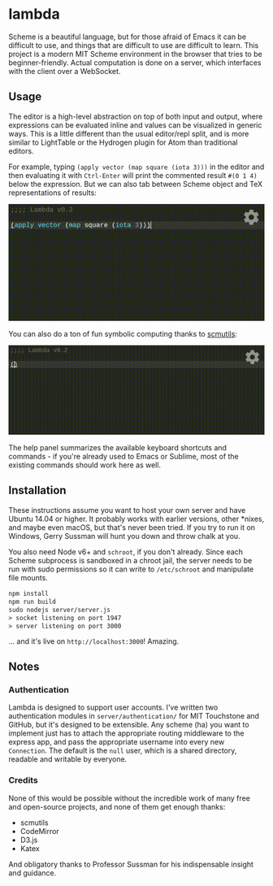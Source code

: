 # lambda

Scheme is a beautiful language, but for those afraid of Emacs it can be difficult to use, and things that are difficult to use are difficult to learn.
This project is a modern MIT Scheme environment in the browser that tries to be beginner-friendly.
Actual computation is done on a server, which interfaces with the client over a WebSocket.

## Usage

The editor is a high-level abstraction on top of both input and output, where expressions can be evaluated inline and values can be visualized in generic ways. 
This is a little different than the usual editor/repl split, and is more similar to LightTable or the Hydrogen plugin for Atom than traditional editors.

For example, typing `(apply vector (map square (iota 3)))` in the editor and then evaluating it with `Ctrl-Enter` will print the commented result `#(0 1 4)` below the expression. But we can also tab between Scheme object and TeX representations of results:

![such graphics, many latex](lambda.gif)

You can also do a ton of fun symbolic computing thanks to [scmutils](https://groups.csail.mit.edu/mac/users/gjs/6946/refman.txt):

![much symbol, so algebra](lambda2.gif)

The help panel summarizes the available keyboard shortcuts and commands - if you're already used to Emacs or Sublime, most of the existing commands should work here as well.

## Installation
These instructions assume you want to host your own server and have Ubuntu 14.04 or higher.
It probably works with earlier versions, other \*nixes, and maybe even macOS, but that's never been tried.
If you try to run it on Windows, Gerry Sussman will hunt you down and throw chalk at you.

You also need Node v6+ and `schroot`, if you don't already. Since each Scheme subprocess is sandboxed in a chroot jail, the server needs to be run with sudo permissions so it can write to `/etc/schroot` and manipulate file mounts.

```
npm install
npm run build
sudo nodejs server/server.js
> socket listening on port 1947
> server listening on port 3000
```
... and it's live on `http://localhost:3000`! Amazing.

## Notes

### Authentication
Lambda is designed to support user accounts. I've written two authentication modules in `server/authentication/` for MIT Touchstone and GitHub, but it's designed to be extensible. Any scheme (ha) you want to implement just has to attach the appropriate routing middleware to the express app, and pass the appropriate username into every new `Connection`. The default is the `null` user, which is a shared directory, readable and writable by everyone.

### Credits

None of this would be possible without the incredible work of many free and open-source projects, and none of them get enough thanks:

- scmutils
- CodeMirror
- D3.js
- Katex

And obligatory thanks to Professor Sussman for his indispensable insight and guidance.
